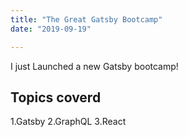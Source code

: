 ```yaml
---
title: "The Great Gatsby Bootcamp"
date: "2019-09-19"

---
```


I just Launched a new Gatsby bootcamp!

## Topics coverd

1.Gatsby
2.GraphQL
3.React